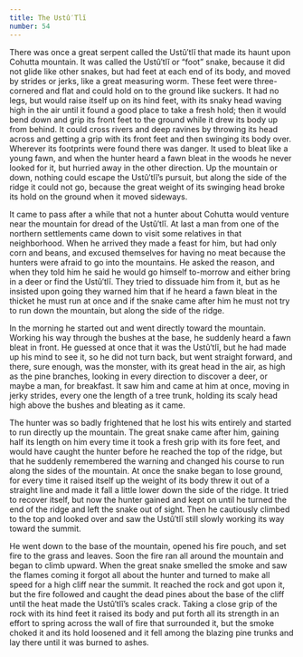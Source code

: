 ```yaml
---
title: The Ustû′Tlĭ
number: 54
---
```

There was once a great serpent called the Ustû′tlĭ that made its haunt upon Cohutta mountain. It was called the Ustû′tlĭ or “foot” snake, because it did not glide like other snakes, but had feet at each end of its body, and moved by strides or jerks, like a great measuring worm. These feet were three-cornered and flat and could hold on to the ground like suckers. It had no legs, but would raise itself up on its hind feet, with its snaky head waving high in the air until it found a good place to take a fresh hold; then it would bend down and grip its front feet to the ground while it drew its body up from behind. It could cross rivers and deep ravines by throwing its head across and getting a grip with its front feet and then swinging its body over. Wherever its footprints were found there was danger. It used to bleat like a young fawn, and when the hunter heard a fawn bleat in the woods he never looked for it, but hurried away in the other direction. Up the mountain or down, nothing could escape the Ustû′tlĭ’s pursuit, but along the side of the ridge it could not go, because the great weight of its swinging head broke its hold on the ground when it moved sideways.

It came to pass after a while that not a hunter about Cohutta would venture near the mountain for dread of the Ustû′tlĭ. At last a man from one of the northern settlements came down to visit some relatives in that neighborhood. When he arrived they made a feast for him, but had only corn and beans, and excused themselves for having no meat because the hunters were afraid to go into the mountains. He asked the reason, and when they told him he said he would go himself to-morrow and either bring in a deer or find the Ustû′tlĭ. They tried to dissuade him from it, but as he insisted upon going they warned him that if he heard a fawn bleat in the thicket he must run at once and if the snake came after him he must not try to run down the mountain, but along the side of the ridge.

In the morning he started out and went directly toward the mountain. Working his way through the bushes at the base, he suddenly heard a fawn bleat in front. He guessed at once that it was the Ustû′tlĭ, but he had made up his mind to see it, so he did not turn back, but went straight forward, and there, sure enough, was the monster, with its great head in the air, as high as the pine branches, looking in every direction to discover a deer, or maybe a man, for breakfast. It saw him and came at him at once, moving in jerky strides, every one the length of a tree trunk, holding its scaly head high above the bushes and bleating as it came.

The hunter was so badly frightened that he lost his wits entirely and started to run directly up the mountain. The great snake came after him, gaining half its length on him every time it took a fresh grip with its fore feet, and would have caught the hunter before he reached the top of the ridge, but that he suddenly remembered the warning and changed his course to run along the sides of the mountain. At once the snake began to lose ground, for every time it raised itself up the weight of its body threw it out of a straight line and made it fall a little lower down the side of the ridge. It tried to recover itself, but now the hunter gained and kept on until he turned the end of the ridge and left the snake out of sight. Then he cautiously climbed to the top and looked over and saw the Ustû′tlĭ still slowly working its way toward the summit.

He went down to the base of the mountain, opened his fire pouch, and set fire to the grass and leaves. Soon the fire ran all around the mountain and began to climb upward. When the great snake smelled the smoke and saw the flames coming it forgot all about the hunter and turned to make all speed for a high cliff near the summit. It reached the rock and got upon it, but the fire followed and caught the dead pines about the base of the cliff until the heat made the Ustû′tlĭ’s scales crack. Taking a close grip of the rock with its hind feet it raised its body and put forth all its strength in an effort to spring across the wall of fire that surrounded it, but the smoke choked it and its hold loosened and it fell among the blazing pine trunks and lay there until it was burned to ashes.
